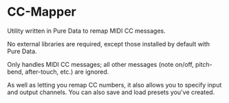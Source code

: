 # CC-Mapper
Utility written in Pure Data to remap MIDI CC messages.

No external libraries are required, except those installed by default with Pure Data.

Only handles MIDI CC messages; all other messages (note on/off, pitch-bend, after-touch, etc.) are ignored.

As well as letting you remap CC numbers, it also allows you to specify input and output channels. You can also save and load presets you've created.
